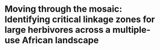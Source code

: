 # Moving through the mosaic: Identifying critical linkage zones for large herbivores across a multiple-use African landscape
